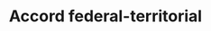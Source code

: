 ---
title: Accord federal-territorial
longTitle: 'Accord fédéral-territorial'
tags:
- gccommon
french:
- "[[Federal territorial agreements]]"
---